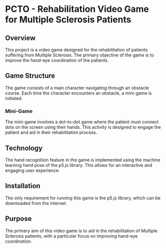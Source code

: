 # PCTO - Rehabilitation Video Game for Multiple Sclerosis Patients

## Overview
This project is a video game designed for the rehabilitation of patients suffering from Multiple Sclerosis. The primary objective of the game is to improve the hand-eye coordination of the patients.

## Game Structure
The game consists of a main character navigating through an obstacle course. Each time the character encounters an obstacle, a mini-game is initiated.

### Mini-Game
The mini-game involves a dot-to-dot game where the patient must connect dots on the screen using their hands. This activity is designed to engage the patient and aid in their rehabilitation process.

## Technology
The hand recognition feature in the game is implemented using the machine learning hand pose of the p5.js library. This allows for an interactive and engaging user experience.

## Installation
The only requirement for running this game is the p5.js library, which can be downloaded from the internet.

## Purpose
The primary aim of this video game is to aid in the rehabilitation of Multiple Sclerosis patients, with a particular focus on improving hand-eye coordination.

